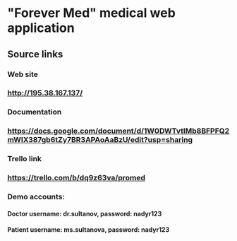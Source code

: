 # "Forever Med" medical web application
## Source links
### Web site
### http://195.38.167.137/
### Documentation
### https://docs.google.com/document/d/1W0DWTvtlMb8BFPFQ2mWIX387gb6tZy7BR3APAoAaBzU/edit?usp=sharing
### Trello link
### https://trello.com/b/dq9z63va/promed
### Demo accounts:
#### Doctor username: dr.sultanov, password: nadyr123
#### Patient username: ms.sultanova, password: nadyr123
